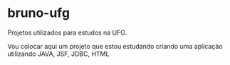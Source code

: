 bruno-ufg
=========

Projetos utilizados para estudos na UFG.

Vou colocar aqui um projeto que estou estudando criando uma aplicação utilizando JAVA, JSF, JDBC, HTML
